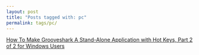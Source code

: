```yaml
---
layout: post
title: "Posts tagged with: pc"
permalink: tags/pc/
---
```

[How To Make Grooveshark A Stand-Alone Application with Hot Keys, Part 2 of 2 for Windows Users](/2011/08/how-to-make-grooveshark-stand-alone_7630)

